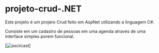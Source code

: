 # projeto-crud-.NET

Este projeto é um projero Crud feito em AspNet utilizando a linguagem C#.

Consiste em um cadastro de pessoas em uma agenda atraves de uma interface simples porem funcional.


[![asciicast](https://www.youtube.com/watch?v=Kmt-VmYvurk)]
